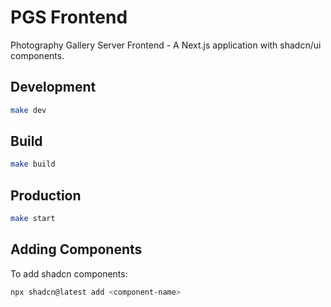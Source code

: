 # PGS Frontend

Photography Gallery Server Frontend - A Next.js application with shadcn/ui components.

## Development

```bash
make dev
```

## Build

```bash
make build
```

## Production

```bash
make start
```

## Adding Components

To add shadcn components:
```bash
npx shadcn@latest add <component-name>
```
